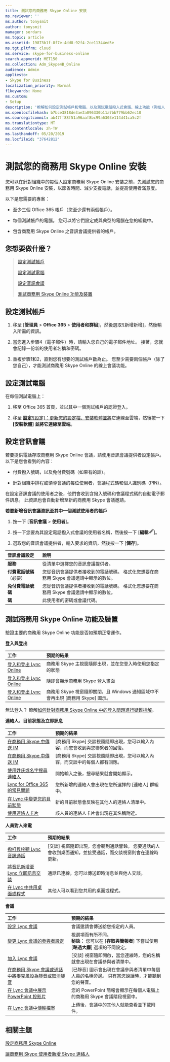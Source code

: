 ```yaml
---
title: 測試您的商務用 Skype Online 安裝
ms.reviewer: ''
ms.author: tonysmit
author: tonysmit
manager: serdars
ms.topic: article
ms.assetid: 19873b1f-8f7e-4dd8-92f4-2ce11344ed5e
ms.tgt.pltfrm: cloud
ms.service: skype-for-business-online
search.appverid: MET150
ms.collection: Adm_Skype4B_Online
audience: Admin
appliesto:
- Skype for Business
localization_priority: Normal
f1keywords: None
ms.custom:
- Setup
description: '瞭解如何設定測試帳戶和電腦，以及測試電話撥入式會議、線上功能（例如人員對人員通話、會議，以及登入和登出），以節省時間、支援電話並提高滿意度。 '
ms.openlocfilehash: b7bce3818de3ae2a096330b11a7bb779bb62ec10
ms.sourcegitcommit: ab47ff88f51a96aaf8bc99a6303e114d41ca5c2f
ms.translationtype: MT
ms.contentlocale: zh-TW
ms.lasthandoff: 05/20/2019
ms.locfileid: "37642812"
---
```

# <a name="test-your-skype-for-business-online-installation"></a>測試您的商務用 Skype Online 安裝

您可以在針對組織中的每個人設定商務用 Skype Online 安裝之前，先測試您的商務用 Skype Online 安裝，以節省時間、減少支援電話，並提高使用者滿意度。

以下是您需要的專案：

- 至少三個 Office 365 帳戶（您至少還有兩個帳戶）。

- 每個測試帳戶的電腦。 您可以將它們設定成與典型的電腦在您的組織中。

- 包含商務用 Skype Online 之音訊會議提供者的帳戶。

## <a name="what-do-you-want-to-do"></a>您想要做什麼？

> [設定測試帳戶](test-your-skype-for-business-online-installation.md#__toc328126910)
> 
> [設定測試電腦](test-your-skype-for-business-online-installation.md#__toc328126911)
> 
> [設定音訊會議](test-your-skype-for-business-online-installation.md#__toc328126912)
> 
> [測試商務用 Skype Online 功能及裝置](test-your-skype-for-business-online-installation.md#__toc328126913)

## <a name="set-up-test-accounts"></a>設定測試帳戶
<a name="__toc328126910"> </a>

1. 移至 [**管理員** > **Office 365** > **使用者和群組**]，然後選取![[](../images/328ffb57-5f31-430a-b653-4a6b8e76d338.png)新增新增]，然後輸入所需的資訊。

2. 當您進入步驟4（電子郵件）時，請輸入您自己的電子郵件地址。 接著，您就會記錄一份新的使用者名稱和密碼。

3. 重複步驟1和2，直到您有想要的測試帳戶數為止。 您至少需要兩個帳戶（除了您自己），才能測試商務用 Skype Online 的線上會議功能。

## <a name="set-up-test-computers"></a>設定測試電腦
<a name="__toc328126911"> </a>

在每個測試電腦上：

1. 移至 Office 365 首頁，並以其中一個測試帳戶的認證登入。

2. 移至 [**設定**![設定]：更新您的設定檔、安裝軟體並將](../images/4b83e9cb-c7e4-46c8-b3d1-cfee017123ae.png)它連線至雲端，然後按一下 **[安裝軟體] 並將它連線至雲端**。

## <a name="set-up-audio-conferencing"></a>設定音訊會議
<a name="__toc328126912"> </a>

若要提供電話存取商務用 Skype Online 會議，請使用音訊會議提供者設定帳戶。 以下是您會看到的內容：

- 付費撥入號碼，以及免付費號碼（如果有的話）。

- 針對組織中排程或領導會議的每位使用者，會議程式碼和個人識別碼（PIN）。

在設定音訊會議的使用者之後，他們會收到含撥入號碼和會議程式碼的自動電子郵件訊息。 此資訊也會自動新增至新的商務用 Skype 會議邀請。

 **若要新增音訊會議資訊至其中一個測試使用者的帳戶**

1. 按一下 [**音訊會議** > **使用者**]。

2. 按一下您要為其設定電話撥入式會議的使用者名稱，然後按一下 [**編輯**![編輯](../images/2f8948c1-e4f3-4022-b9cd-37fed066056e.png)]。

3. 選取您的音訊會議提供者，輸入要求的資訊，然後按一下 [**儲存**]。

|**音訊會議設定**|**說明**|
|:-----|:-----|
|**服務** <br/> |從清單中選擇您的音訊會議提供者。  <br/> |
|**付費電話號碼**（必要） <br/> |您從音訊會議提供者接收到的電話號碼。 格式化您想要在商務用 Skype 會議邀請中顯示的數位。  <br/> |
|**免付費電話號碼** <br/> |您從音訊會議提供者接收到的電話號碼。 格式化您想要在商務用 Skype 會議邀請中顯示的數位。  <br/> |
|**碼** <br/> |此使用者的密碼或會議代碼。  <br/> |

## <a name="test-skype-for-business-online-features-and-devices"></a>測試商務用 Skype Online 功能及裝置
<a name="__toc328126913"> </a>

驗證主要的商務用 Skype Online 功能是否如預期正常運作。

 **登入與登出**

|**工作**|**預期的結果**|
|:-----|:-----|
|[登入和登出 Lync Online](https://support.office.com/article/1f0fb5f3-102e-4397-a5c4-f878cc0009d6) <br/> |商務用 Skype 主視窗隨即出現，並在您登入時使用您指定的狀態  <br/> |
|[登入和登出 Lync Online](https://support.office.com/article/1f0fb5f3-102e-4397-a5c4-f878cc0009d6) <br/> |隨即會顯示商務用 Skype 登入畫面  <br/> |
|[登入和登出 Lync Online](https://support.office.com/article/1f0fb5f3-102e-4397-a5c4-f878cc0009d6) <br/> |商務用 Skype 視窗隨即關閉，且 Windows 通知區域中不會再出現 [商務用 Skype] 圖示。  <br/> |

無法登入？ 瞭解[如何針對商務用 Skype Online 中的登入問題進行疑難排解](https://support.microsoft.com/kb/2541980)。

 **連絡人、目前狀態及立即訊息**

|**工作**|**預期的結果**|
|:-----|:-----|
|[在商務用 Skype 中傳送 IM](https://support.office.com/article/b3aefb9b-dec8-4be8-a1ee-1eab12144d05) <br/> |[商務用 Skype] 交談視窗隨即出現，您可以輸入內容，而您會收到與您聯繫者的回復。  <br/> |
|[在商務用 Skype 中傳送 IM](https://support.office.com/article/b3aefb9b-dec8-4be8-a1ee-1eab12144d05) <br/> |[商務用 Skype] 交談視窗隨即出現，您可以輸入內容，而交談中的每個人都有回應。  <br/> |
|[使用姓氏或名字搜尋連絡人](https://support.office.live.com/article/29fa2061-f679-4e0d-902d-736b67774c8b#BKMK_ContactsFAQ) <br/> |開始輸入之後，搜尋結果就會開始顯示。  <br/> |
|[Lync for Office 365 的常見問題](https://support.office.com/article/29fa2061-f679-4e0d-902d-736b67774c8b.aspx#BKMK_ContactsFAQ) <br/> |您所新增的連絡人會出現在您所選擇的 [連絡人] 群組中。  <br/> |
|[在 Lync 中變更您的目前狀態](https://support.office.com/article/ef8998cc-7801-4b62-81ba-9a2c1630f9e5) <br/> |新的目前狀態會反映在其他人的連絡人清單中。  <br/> |
|[使用連絡人卡片](https://support.office.com/article/19870880-FC90-46B0-9C60-C398518E9FBC) <br/> |該人員的連絡人卡片會出現在其名稱附近。  <br/> |

 **人員對人來電**

|**工作**|**預期的結果**|
|:-----|:-----|
|[撥打與接聽 Lync 音訊通話](https://support.office.com/article/39342f16-4d16-44de-a806-0b2b566f3886) <br/> |[交談] 視窗隨即出現，您會聽到通話響鈴。 您要通話的人會收到桌面通知，並接受通話，而交談視窗則會在連線時更新。  <br/> |
|[將音訊新增至 Lync 立即訊息交談](https://support.office.com/article/21a098b2-63f1-4205-a9aa-532b6a67ea92) <br/> |通話已連線，您可以傳送即時消息並與他人交談。  <br/> |
|[在 Lync 中共用桌面或程式](https://support.office.com/article/33aaa965-eb32-42a9-8a9b-cdfffa364842) <br/> |其他人可以看到您共用的桌面或程式。  <br/> |

 **會議**

|**工作**|**預期的結果**|
|:-----|:-----|
|[設定 Lync 會議](https://support.office.com/article/258f9d20-f06c-49a4-a77f-7f5ac635bb5d) <br/> |會議邀請會傳送給您指定的人員。  <br/> |
|[變更 Lync 會議的參與者設定](https://support.office.com/article/cee2aa78-d878-4a63-ad33-9c249fceced9) <br/> |視選項而有所不同。  <br/> **秘訣：** 您可以在 [**存取與簡報者**] 下嘗試使用 [**略過大廳**] 選項的不同設定。 <br/> |
|[加入 Lync 會議](https://support.office.com/article/538716dc-f4f2-48c2-af96-587c62387b87) <br/> |[交談] 視窗隨即開啟，當您連線時，您的名稱就會出現在會議參與者清單中。  <br/> |
|[在商務用 Skype 會議或通話中將麥克風設為靜音或取消靜音](https://support.office.com/article/47399948-db7f-4ee5-8e61-53a94bb97704) <br/> |[已靜音] 圖示會出現在會議參與者清單中每個人員的名稱旁邊。 只有當您說話時，才能聽到您的聲音。  <br/> |
|[在 Lync 會議中展示 PowerPoint 投影片](https://support.office.com/article/3910a2b2-01df-4b97-9451-322b598ede7e) <br/> |您的 PowerPoint 簡報會顯示在每個人電腦上的商務用 Skype 會議階段視窗中。  <br/> |
|[在 Lync 會議中傳輸檔案](https://support.office.com/article/f6942910-bc1d-4a48-bf18-385778f08088) <br/> |上傳後，會議中的其他人就能查看並下載附件。  <br/> |

## <a name="related-topics"></a>相關主題
[設定商務用 Skype Online](set-up-skype-for-business-online.md)

[讓商務用 Skype 使用者新增 Skype 連絡人](let-skype-for-business-users-add-skype-contacts.md)


